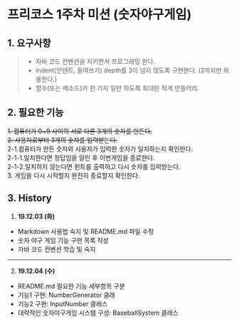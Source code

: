 # 프리코스 1주차 미션 (숫자야구게임)

## 1. 요구사항

>* 자바 코드 컨벤션을 지키면서 프로그래밍 한다.
>* indent(인덴트, 들여쓰기) depth를 3이 넘지 않도록 구현한다. (2까지만 허용한다.)
>* 함수(또는 메소드)가 한 가지 일만 하도록 최대한 작게 만들어라.


## 2. 필요한 기능

~~1. 컴퓨터가 0~9 사이의 서로 다른 3개의 숫자를 만든다.~~<br>
~~2. 사용자로부터 3개의 숫자를 입력받는다.~~<br>
    2-1.컴퓨터가 만든 숫자와 사용자가 입력한 숫자가 일치하는지 확인한다.<br>
        2-1-1.일치한다면 정답임을 알린 후 이번게임을 종료한다.<br>
        2-1-2.일치하지 않는다면 힌트를 출력하고 다시 숫자를 입력받는다.<br>
3. 게임을 다시 시작할지 완전히 종료할지 확인한다.<br>

## 3. History
1. **19.12.03 (화)**
- Markdown 사용법 숙지 및 README.md 파일 수정<br>
- 숫자 야구 게임 기능 구현 목록 작성<br>
- 자바 코드 컨벤션 학습 및 숙지<br>

-----

2. **19.12.04 (수)**<br>
- README.md 필요한 기능 세부항목 구분<br>
- 기능1 구현: NumberGenerator 클래<br>
- 기능2 구현: InputNumber 클래스<br>
- 대략적인 숫자야구게임 시스템 구성: BaseballSystem 클래스<br>
